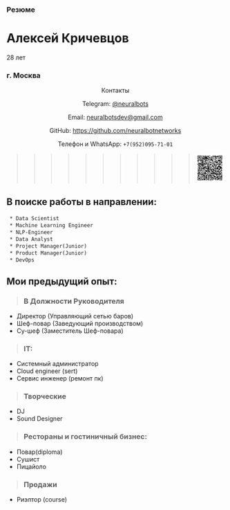 ### Резюме
# Алексей Кричевцов
28 лет
### г. Москва


<div markdown='1' align='center'>
Контакты

Telegram: [@neuralbots](https://t.me/neuralbots)

Email: neuralbotsdev@gmail.com

GitHub: https://github.com/neuralbotnetworks

Телефон и WhatsApp: ` +7(952)095-71-01 `

>>>>>>>>>>>![imghcenter imgsmall](asset/image/1.png)

</div>



## В поиске работы в направлении:
```
 * Data Scientist 
 * Machine Learning Engineer
 * NLP-Engineer 
 * Data Analyst
 * Project Manager(Junior)
 * Product Manager(Junior)
 * DevOps
  ```

## Мои предыдущий опыт:

> ### В Должности Руководителя
 * Директор (Управляющий сетью баров) 
 * Шеф-повар (Заведующий производством)
 * Су-шеф (Заместитель Шеф-повара)

> ### IT:
 * Системный администратор
 * Cloud engineer (sert)
 * Сервис инженер (ремонт пк)

> ### Творческие
 * DJ
 * Sound Designer

> ### Рестораны и гостиничный бизнес:
 * Повар(diploma)
 * Сушист
 * Пицайоло

> ### Продажи
 * Риэлтор (course)
  